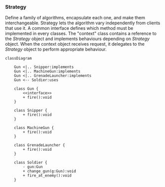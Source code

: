 ### Strategy

Define a family of algorithms, encapsulate each one, and make them interchangeable. Strategy lets the algorithm vary independently from clients that use it. A common interface defines which method must be implemented in every classes. The "context" class contains a reference to the *Strategy* object and implements behaviours depending on *Strategy* object. When the context object receives request, it delegates to the *Strategy* object to perform appropriate behaviour.

```mermaid
classDiagram
	
	Gun <|.. Snipper:implements
	Gun <|.. MachineGun:implements
	Gun <|.. GrenadeLauncher:implements
	Gun <-- Soldier:uses
	
	class Gun {
		<<interface>>
		+ fire():void
	}
	
	class Snipper {
		+ fire():void
	}
	
	class MachineGun {
		+ fire():void
	}
	
	class GrenadeLauncher {
		+ fire():void
	}
	
	class Soldier {
		- gun:Gun
		+ change_gun(g:Gun):void
		+ fire_at_enemy():void
	}
```

